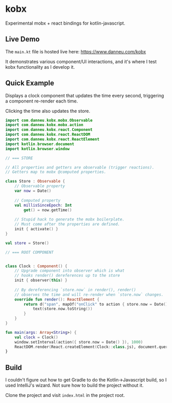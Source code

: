 
# kobx

Experimental mobx + react bindings for kotlin-javascript.

## Live Demo

The `main.kt` file is hosted live here: <https://www.danneu.com/kobx>

It demonstrates various component/UI interactions, and it's where I test
kobx functionality as I develop it.

## Quick Example

Displays a clock component that updates the time
every second, triggering a component re-render each time.

Clicking the time also updates the store.

``` kotlin
import com.danneu.kobx.mobx.Observable
import com.danneu.kobx.mobx.action
import com.danneu.kobx.react.Component
import com.danneu.kobx.react.ReactDOM
import com.danneu.kobx.react.ReactElement
import kotlin.browser.document
import kotlin.browser.window

// === STORE

// All properties and getters are observable (trigger reactions).
// Getters map to mobx @computed properties.

class Store : Observable {
    // Observable property
    var now = Date()
    
    // Computed property
    val millisSinceEpoch: Int 
        get() = now.getTime()
        
    // Stupid hack to generate the mobx boilerplate.
    // Must come after the properties are defined.
    init { activate() }
}

val store = Store()

// === ROOT COMPONENT


class Clock : Component() {
    // Upgrade component into observer which is what
    // hooks render() dereferences up to the store
    init { observer(this) }
    
    // By dereferencing `store.now` in render(), render()
    // observes the time and will re-render when `store.now` changes.
    override fun render(): ReactElement {
        return d("span", mapOf("onClick" to action { store.now = Date() })) {
            text(store.now.toString())
        }
    }
}

fun main(args: Array<String>) {
    val clock = Clock()
    window.setInterval(action({ store.now = Date() }), 1000)
    ReactDOM.render(React.createElement(Clock::class.js), document.querySelector("#root")!!)
}
```

## Build

I couldn't figure out how to get Gradle to do the Kotlin->Javascript
build, so I used IntelliJ's wizard. Not sure how to build
the project without it.

Clone the project and visit `index.html` in the project root.

